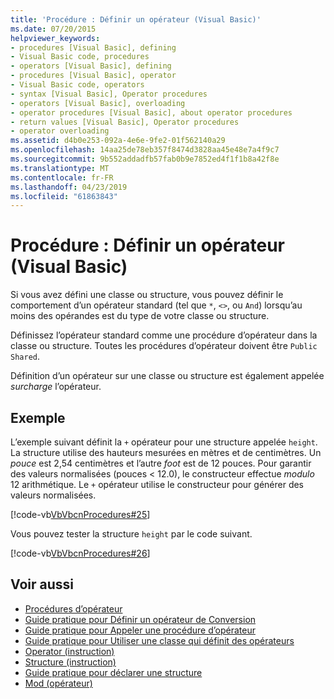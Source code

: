 ```yaml
---
title: 'Procédure : Définir un opérateur (Visual Basic)'
ms.date: 07/20/2015
helpviewer_keywords:
- procedures [Visual Basic], defining
- Visual Basic code, procedures
- operators [Visual Basic], defining
- procedures [Visual Basic], operator
- Visual Basic code, operators
- syntax [Visual Basic], Operator procedures
- operators [Visual Basic], overloading
- operator procedures [Visual Basic], about operator procedures
- return values [Visual Basic], Operator procedures
- operator overloading
ms.assetid: d4b0e253-092a-4e6e-9fe2-01f562140a29
ms.openlocfilehash: 14aa25de78eb357f8474d3828aa45e48e7a4f9c7
ms.sourcegitcommit: 9b552addadfb57fab0b9e7852ed4f1f1b8a42f8e
ms.translationtype: MT
ms.contentlocale: fr-FR
ms.lasthandoff: 04/23/2019
ms.locfileid: "61863843"
---
```

# <a name="how-to-define-an-operator-visual-basic"></a>Procédure : Définir un opérateur (Visual Basic)
Si vous avez défini une classe ou structure, vous pouvez définir le comportement d’un opérateur standard (tel que `*`, `<>`, ou `And`) lorsqu’au moins des opérandes est du type de votre classe ou structure.  
  
 Définissez l’opérateur standard comme une procédure d’opérateur dans la classe ou structure. Toutes les procédures d’opérateur doivent être `Public` `Shared`.  
  
 Définition d’un opérateur sur une classe ou structure est également appelée *surcharge* l’opérateur.  
  
## <a name="example"></a>Exemple  
 L’exemple suivant définit la `+` opérateur pour une structure appelée `height`. La structure utilise des hauteurs mesurées en mètres et de centimètres. Un *pouce* est 2,54 centimètres et l’autre *foot* est de 12 pouces. Pour garantir des valeurs normalisées (pouces < 12.0), le constructeur effectue *modulo* 12 arithmétique. Le `+` opérateur utilise le constructeur pour générer des valeurs normalisées.  
  
 [!code-vb[VbVbcnProcedures#25](~/samples/snippets/visualbasic/VS_Snippets_VBCSharp/VbVbcnProcedures/VB/Class1.vb#25)]  
  
 Vous pouvez tester la structure `height` par le code suivant.  
  
 [!code-vb[VbVbcnProcedures#26](~/samples/snippets/visualbasic/VS_Snippets_VBCSharp/VbVbcnProcedures/VB/Class1.vb#26)]  

## <a name="see-also"></a>Voir aussi

- [Procédures d’opérateur](./operator-procedures.md)
- [Guide pratique pour Définir un opérateur de Conversion](./how-to-define-a-conversion-operator.md)
- [Guide pratique pour Appeler une procédure d’opérateur](./how-to-call-an-operator-procedure.md)
- [Guide pratique pour Utiliser une classe qui définit des opérateurs](./how-to-use-a-class-that-defines-operators.md)
- [Operator (instruction)](../../../../visual-basic/language-reference/statements/operator-statement.md)
- [Structure (instruction)](../../../../visual-basic/language-reference/statements/structure-statement.md)
- [Guide pratique pour déclarer une structure](../../../../visual-basic/programming-guide/language-features/data-types/how-to-declare-a-structure.md)
- [Mod (opérateur)](../../../../visual-basic/language-reference/operators/mod-operator.md)
